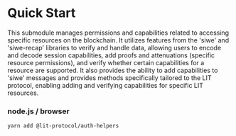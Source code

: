 # Quick Start

This submodule manages permissions and capabilities related to accessing specific resources on the blockchain. It utilizes features from the 'siwe' and 'siwe-recap' libraries to verify and handle data, allowing users to encode and decode session capabilities, add proofs and attenuations (specific resource permissions), and verify whether certain capabilities for a resource are supported. It also provides the ability to add capabilities to 'siwe' messages and provides methods specifically tailored to the LIT protocol, enabling adding and verifying capabilities for specific LIT resources.

### node.js / browser

```
yarn add @lit-protocol/auth-helpers
```

